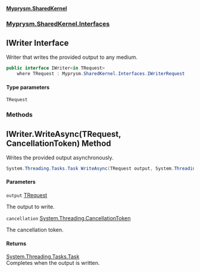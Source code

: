 #### [Myprysm.SharedKernel](index.md 'index')
### [Myprysm.SharedKernel.Interfaces](index.md#Myprysm.SharedKernel.Interfaces 'Myprysm.SharedKernel.Interfaces')

## IWriter<TRequest> Interface

Writer that writes the provided output to any medium.

```csharp
public interface IWriter<in TRequest>
    where TRequest : Myprysm.SharedKernel.Interfaces.IWriterRequest
```
#### Type parameters

<a name='Myprysm.SharedKernel.Interfaces.IWriter_TRequest_.TRequest'></a>

`TRequest`
### Methods

<a name='Myprysm.SharedKernel.Interfaces.IWriter_TRequest_.WriteAsync(TRequest,System.Threading.CancellationToken)'></a>

## IWriter<TRequest>.WriteAsync(TRequest, CancellationToken) Method

Writes the provided output asynchronously.

```csharp
System.Threading.Tasks.Task WriteAsync(TRequest output, System.Threading.CancellationToken cancellation=default(System.Threading.CancellationToken));
```
#### Parameters

<a name='Myprysm.SharedKernel.Interfaces.IWriter_TRequest_.WriteAsync(TRequest,System.Threading.CancellationToken).output'></a>

`output` [TRequest](Myprysm.SharedKernel.Interfaces.IWriter_TRequest_.md#Myprysm.SharedKernel.Interfaces.IWriter_TRequest_.TRequest 'Myprysm.SharedKernel.Interfaces.IWriter<TRequest>.TRequest')

The output to write.

<a name='Myprysm.SharedKernel.Interfaces.IWriter_TRequest_.WriteAsync(TRequest,System.Threading.CancellationToken).cancellation'></a>

`cancellation` [System.Threading.CancellationToken](https://docs.microsoft.com/en-us/dotnet/api/System.Threading.CancellationToken 'System.Threading.CancellationToken')

The cancellation token.

#### Returns
[System.Threading.Tasks.Task](https://docs.microsoft.com/en-us/dotnet/api/System.Threading.Tasks.Task 'System.Threading.Tasks.Task')  
Completes when the output is written.